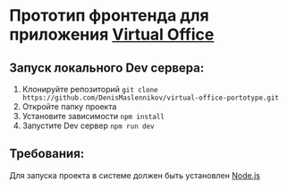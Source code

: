# Прототип фронтенда для приложения [Virtual Office](https://github.com/DenisMaslennikov/office-online)

## Запуск локального Dev сервера:
1) Клонируйте репозиторий `git clone https://github.com/DenisMaslennikov/virtual-office-portotype.git`
2) Откройте папку проекта
3) Установите зависимости `npm install`
4) Запустите Dev сервер `npm run dev`

## Требования:
Для запуска проекта в системе должен быть установлен [Node.js](https://nodejs.org/) 